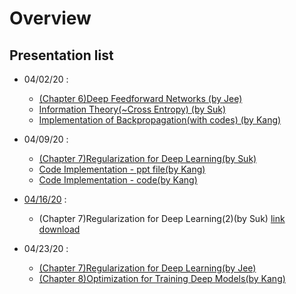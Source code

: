 # Overview

## Presentation list
  - 04/02/20 : 
    - [(Chapter 6)Deep Feedforward Networks (by Jee)](https://github.com/chunhyonho/GROUP_STUDY/blob/master/Deep_Learning1/20200402/%5B20200402%5DDeep%20Learning%20Chap%206%20f.pdf)
    - [Information Theory(~Cross Entropy) (by Suk)](https://github.com/chunhyonho/GROUP_STUDY/blob/master/Deep_Learning1/20200402/%5B20200402%5DInformation_Theory.pdf)
    - [Implementation of Backpropagation(with codes) (by Kang)](https://github.com/chunhyonho/GROUP_STUDY/blob/master/Deep_Learning1/20200402/%5B20200402%5D개별연구_backprop.pdf)

- 04/09/20 : 
  - [(Chapter 7)Regularization for Deep Learning(by Suk)](https://github.com/chunhyonho/GROUP_STUDY/blob/master/Deep_Learning1/20200409/Regularization%20for%20deep%20learning.pdf)
  - [Code Implementation - ppt file(by Kang)](https://github.com/chunhyonho/GROUP_STUDY/raw/master/Deep_Learning1/20200409/0409_강남웅.pptx)
  - [Code Implementation - code(by Kang)](https://github.com/chunhyonho/GROUP_STUDY/raw/master/Deep_Learning1/20200409/0409_group_study.ipynb)

- [04/16/20](https://github.com/chunhyonho/GROUP_STUDY/tree/master/Deep_Learning1/20200416) : 
  - (Chapter 7)Regularization for Deep Learning(2)(by Suk) 
  [link](https://github.com/chunhyonho/GROUP_STUDY/blob/master/Deep_Learning1/20200416/Regularization%20for%20deep%20learning(2).pdf)
  [download](https://github.com/chunhyonho/GROUP_STUDY/raw/master/Deep_Learning1/20200416/Regularization%20for%20deep%20learning(2).pdf)

- 04/23/20 :
  - [(Chapter 7)Regularization for Deep Learning(by Jee)](https://github.com/chunhyonho/GROUP_STUDY/raw/master/Deep_Learning1/20200423/deep%20learning%20chap%207.pdf)
  - [(Chapter 8)Optimization for Training Deep Models(by Kang)]()
